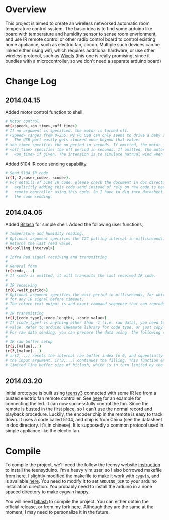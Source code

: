 # Overview

This project is aimed to create an wireless networked automatic room temperature control system. The basic idea is to find some arduino like board with temperature and humidity sensor to sense room envrionment, and use IR remote control or other radio control board to control existing home appliance, such as electric fan, aircon. Multiple such devices can be linked either using wifi, which requires additional hardware, or use other wireless protocol, such as [Wixels](http://www.pololu.com/category/91/wireless) (this one is really promising, since it bundles with a microcontroller, so we don't need a separate arduino board)

# Change Log

## 2014.04.15

Added motor control function to shell.
```bash
# Motor control.
mt(<speed>,<on_time>,<off_time>)
# If no argument is specified, the motor is turned off.
# <Speed> ranges from 0~255. My PC USB can only seems to drive a baby safe fan to 100 max. 
#   The USB port easily gets stucked once beyond that value.
# <on_time> specifies the on period in seconds. If omitted, the motor is always on. 
# <off_time> specifies the off period in seconds. If omitted, the motor is off by half the 
#   <on_time> if given. The intension is to simulate natrual wind when drive a fan.
```

Added 5104 IR code sending capability. 
```bash
# Send 5104 IR code
ir(1,-2,<user_code>, <code>).
# For details of 5104 IR code, please check the document in doc directory. The reason for 
#   explicitly adding this code send instead of rely on raw code is because I got an bursted
#   remote controller using this code. So I have to dig into datasheet in order to recreate
#   the code sending.
```

## 2014.04.05

Added [Bitlash](http://bitlash.net) for simple shell. Added the following user functions,
```bash
# Temperature and humidity reading.
# Optional argument specifies the I2C polling interval in milliseconds.
# Returns the last read value.
th(<polling_interval>)

# Infra Red signal receiving and transmitting
#
# General form
ir(<cmd>,...)
# If <cmd> is omitted, it will transmits the last received IR code.
#
# IR receiving
ir(0,<wait_period>)
# Optional argument specifies the wait period in milliseconds, for which the device and wait
# for any IR signal before timeout.
# The return text output is and exact command sequence that can reproduce the received signal
#
# IR transmitting
ir(1,[code_type],<code_length>, <code_value>)
# If [code_type] is anything other than -1 (i.e. raw data), you need to specify the code length and
# value. Refer to arduino IRRemote library for code type. or just copy the output of ir(0). 
# For raw data sending, you can prepare the data using  the following raw buffer setup commands.
#
# IR raw buffer setup
ir(2,[value]...)
ir(3,[value]...)
# ir(2,...) resets the internal raw buffer index to 0, and squentially fill the buffer with
# the input argument. ir(3,...) continues the filling. This function exists because of the 
# limited line buffer size of bitlash, which is in turn limited by the arduino device memory.
```

## 2014.03.20

Initial prototype is built using [teensy3](http://www.pjrc.com/teensy/index.html) connected with some IR led from a busted electric fan remote controller. See [here](https://www.sparkfun.com/products/10732) for an example for connecting the led. It can now successfully control the fan. Since the remote is busted in the first place, so I can't use the normal record and playback procedure. Luckily, the encoder chip in the remote is easy to track down. It uses a code called 5104, and chip is from China (see the datasheet in doc directory. It's in chinese). It is supposedly a common protocol used in simple appliance like the electic fan.

# Compile

To compile the project, we'll need the follow the teensy website [instruction](http://www.pjrc.com/teensy/first_use.html) to install the teensyduino. I'm a heavy vim user, so I also borrowed makefile from [here](http://forum.pjrc.com/threads/23605-Teensy-mk-port-of-Arduino-mk-Makefile). I slightly modified the makefile to make it work with ``cygwin``, and is available [here](https://gist.github.com/realthunder/9374708). You need to modify it to set ``ARDUINO_DIR`` to your arduino installation direction. You probably need to install the arduino in a none spaced directory to make cygwin happy.

You will need [bitlash](http://bitlash.net) to compile the project. You can either obtain the official release, or from my fork [here](https://github.com/realthunder/bitlash). Although they are the same at the moment, I may need to personalize it in the future.

